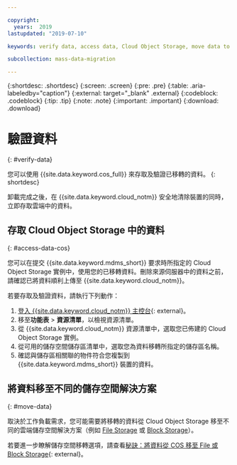 ```yaml
---

copyright:
  years:  2019
lastupdated: "2019-07-10"

keywords: verify data, access data, Cloud Object Storage, move data to Block Storage, move data to File Storage

subcollection: mass-data-migration

---
```


{:shortdesc: .shortdesc}
{:screen: .screen}
{:pre: .pre}
{:table: .aria-labeledby="caption"}
{:external: target="_blank" .external}
{:codeblock: .codeblock}
{:tip: .tip}
{:note: .note}
{:important: .important}
{:download: .download}

# 驗證資料
{: #verify-data}

您可以使用 {{site.data.keyword.cos_full}} 來存取及驗證已移轉的資料。
{: shortdesc}

卸載完成之後，在 {{site.data.keyword.cloud_notm}} 安全地清除裝置的同時，立即存取雲端中的資料。

## 存取 Cloud Object Storage 中的資料
{: #access-data-cos}

您可以在提交 {{site.data.keyword.mdms_short}} 要求時所指定的 Cloud Object Storage 實例中，使用您的已移轉資料。刪除來源伺服器中的資料之前，請確認已將資料順利上傳至 {{site.data.keyword.cloud_notm}}。

若要存取及驗證資料，請執行下列動作： 

1. [登入 {{site.data.keyword.cloud_notm}} 主控台](https://{DomainName}/){: external}。
2. 移至**功能表** &gt; **資源清單**，以檢視資源清單。
3. 從 {{site.data.keyword.cloud_notm}} 資源清單中，選取您已佈建的 Cloud Object Storage 實例。
4. 從可用的儲存空間儲存區清單中，選取您為資料移轉所指定的儲存區名稱。
5. 確認與儲存區相關聯的物件符合您複製到 {{site.data.keyword.mdms_short}} 裝置的資料。

## 將資料移至不同的儲存空間解決方案
{: #move-data}

取決於工作負載需求，您可能需要將移轉的資料從 Cloud Object Storage 移至不同的雲端儲存空間解決方案（例如 [File Storage](https://{DomainName}/catalog/infrastructure/file-storage) 或 [Block Storage](https://{DomainName}/catalog/infrastructure/block-storage)）。 

若要進一步瞭解儲存空間移轉選項，請查看[秘訣：將資料從 COS 移至 File 或 Block Storage](https://developer.ibm.com/recipes/tutorials/moving-data-from-cos-to-file-or-block-storage/){: external}。

